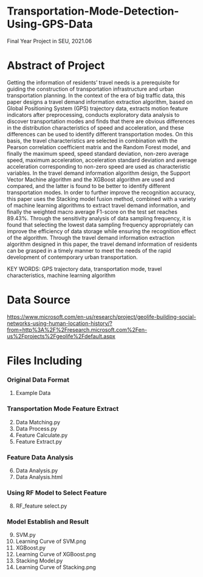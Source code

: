 # Transportation-Mode-Detection-Using-GPS-Data
Final Year Project in SEU, 2021.06


# Abstract of Project

Getting the information of residents’ travel needs is a prerequisite for guiding the construction of transportation infrastructure and urban transportation planning. In the context of the era of big traffic data, this paper designs a travel demand information extraction algorithm, based on Global Positioning System (GPS) trajectory data, extracts motion feature indicators after preprocessing, conducts exploratory data analysis to discover transportation modes and finds that there are obvious differences in the distribution characteristics of speed and acceleration, and these differences can be used to identify different transportation modes. On this basis, the travel characteristics are selected in combination with the Pearson correlation coefficient matrix and the Random Forest model, and finally the maximum speed, speed standard deviation, non-zero average speed, maximum acceleration, acceleration standard deviation and average acceleration corresponding to non-zero speed are used as characteristic variables. In the travel demand information algorithm design, the Support Vector Machine algorithm and the XGBoost algorithm are used and compared, and the latter is found to be better to identify different transportation modes. In order to further improve the recognition accuracy, this paper uses the Stacking model fusion method, combined with a variety of machine learning algorithms to extract travel demand information, and finally the weighted macro average F1-score on the test set reaches 89.43%. Through the sensitivity analysis of data sampling frequency, it is found that selecting the lowest data sampling frequency appropriately can improve the efficiency of data storage while ensuring the recognition effect of the algorithm. Through the travel demand information extraction algorithm designed in this paper, the travel demand information of residents can be grasped in a timely manner to meet the needs of the rapid development of contemporary urban transportation.

KEY WORDS: GPS trajectory data, transportation mode, travel characteristics, machine learning algorithm


# Data Source
https://www.microsoft.com/en-us/research/project/geolife-building-social-networks-using-human-location-history/?from=http%3A%2F%2Fresearch.microsoft.com%2Fen-us%2Fprojects%2Fgeolife%2Fdefault.aspx


# Files Including
### Original Data Format
1. Example Data
### Transportation Mode Feature Extract
2. Data Matching.py
3. Data Process.py
4. Feature Calculate.py
5. Feature Extract.py
### Feature Data Analysis
6. Data Analysis.py
7. Data Analysis.html
### Using RF Model to Select Feature
8. RF_feature select.py
### Model Establish and Result
9. SVM.py
10. Learning Curve of SVM.png
11. XGBoost.py
12. Learning Curve of XGBoost.png
13. Stacking Model.py
14. Learning Curve of Stacking.png
